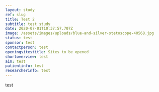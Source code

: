 ```yaml
---
layout: study
ref: slug
title: Test 2
subtitle: test study
date: 2020-07-01T10:37:57.707Z
image: /assets/images/uploads/blue-and-silver-stetoscope-40568.jpg
status: test
sponsor: test
contactperson: test
openingsitestitle: Sites to be opened
shortoverview: test
aim: test
patientinfo: test
researcherinfo: test
---
```

test